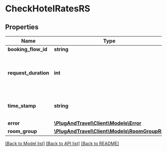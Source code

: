 # CheckHotelRatesRS

## Properties
Name | Type | Description | Notes
------------ | ------------- | ------------- | -------------
**booking_flow_id** | **string** |  | 
**request_duration** | **int** | Number of milliseconds spent on server until request completion. | [optional] 
**time_stamp** | **string** | UTC time when request has completed. | [optional] 
**error** | [**\PlugAndTravel\Client\Models\Error**](Error.md) |  | [optional] 
**room_group** | [**\PlugAndTravel\Client\Models\RoomGroupRS**](RoomGroupRS.md) |  | [optional] 

[[Back to Model list]](../README.md#documentation-for-models) [[Back to API list]](../README.md#documentation-for-api-endpoints) [[Back to README]](../README.md)


